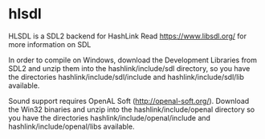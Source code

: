 hlsdl
=====

HLSDL is a SDL2 backend for HashLink 
Read https://www.libsdl.org/ for more information on SDL

In order to compile on Windows, download the Development Libraries from SDL2 and unzip them into the hashlink/include/sdl directory, so you have the directories hashlink/include/sdl/include and hashlink/include/sdl/lib available.

Sound support requires OpenAL Soft (http://openal-soft.org/). Download the Win32 binaries and unzip into the hashlink/include/openal directory so you have the directories hashlink/include/openal/include and hashlink/include/openal/libs available.


